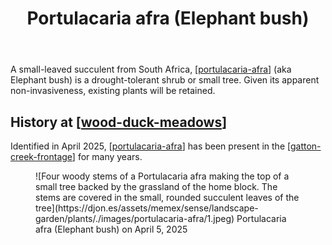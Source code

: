 ﻿---
backlinks:
- title: Portulacaria afra (Elephant bush)
  url: /sense/landscape-garden/plants/portulacaria-afra.html
- title: Plants
  url: /sense/landscape-garden/plants/plants.html
photos:
  1:
    date: 2025-04-05 11:40:38
    description: None
    filename: 76137AEE-EB24-4B5B-914C-2E3613C61A99.heic
    latitude: -27.53890833333333
    longitude: 152.05529716666666
    memexFilename: images/portulacaria-afra/1.jpeg
    title: None
tags:
- plant
- wood-duck-meadows
- bush
title: Portulacaria afra (Elephant bush)
type: plant
---
A small-leaved succulent from South Africa, [[portulacaria-afra]] (aka Elephant bush) is a drought-tolerant shrub or small tree. Given its apparent non-invasiveness, existing plants will be retained.

## History at [[wood-duck-meadows]]

Identified in April 2025, [[portulacaria-afra]] has been present in the [[gatton-creek-frontage]] for many years. 

<figure markdown>
![Four woody stems of a Portulacaria afra making the top of a small tree backed by the grassland of the home block. The stems are covered in the small, rounded succulent leaves of the tree](https://djon.es/assets/memex/sense/landscape-garden/plants/./images/portulacaria-afra/1.jpeg)
<caption>Portulacaria afra (Elephant bush) on April 5, 2025</caption>
</figure>

[//begin]: # "Autogenerated link references for markdown compatibility"
[portulacaria-afra]: portulacaria-afra "Portulacaria afra (Elephant bush)"
[wood-duck-meadows]: ../wood-duck-meadows "Wood duck meadows"
[gatton-creek-frontage]: ../gatton-creek-frontage "Gatton creek frontage"
[//end]: # "Autogenerated link references"